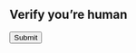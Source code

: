 <!DOCTYPE html>
<html lang="en">
<head>
  <meta charset="UTF-8">
  <meta name="viewport" content="width=device-width, initial-scale=1.0">
  <title>Delphi reCAPTCHA v2 Test</title>
  <script src="https://www.google.com/recaptcha/api.js" async defer></script>
  <style>
    #result { margin-top: 10px; font-weight: bold; }
  </style>
</head>
<body>
  <h2>Verify you’re human</h2>
  <div class="g-recaptcha" data-sitekey="6LdeqOsrAAAAAPkG8Ht1RhUk-xYvRPCODkmrvcNm"></div>
  <button onclick="sendToken()">Submit</button>
  <p id="result"></p>

  <script>
    // Send token to Delphi via redirect
    function sendToken() {
      var token = grecaptcha.getResponse();
      if (token.length === 0) {
        document.getElementById("result").innerText = "❌ Please complete the reCAPTCHA!";
      } else {
        document.getElementById("result").innerText = "✅ CAPTCHA complete!";
        // Redirect to Delphi-handled page with token
       window.location.hash = "token=" + token;
      }
    }

    // Function to reset the CAPTCHA (can be called from Delphi)
    function resetCaptcha() {
      grecaptcha.reset();
      document.getElementById("result").innerText = "";
    }
  </script>
</body>
</html>
